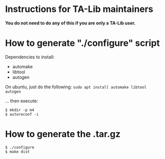 # Instructions for TA-Lib maintainers
**You do not need to do any of this if you are only a TA-Lib user.**

# How to generate "./configure" script
Dependencies to install:
- automake
- libtool
- autogen

On ubuntu, just do the following:
```sudo apt install automake libtool autogen```

... then execute:
```
$ mkdir -p m4
$ autoreconf -i
```

# How to generate the .tar.gz
```
$ ./configure
$ make dist
```